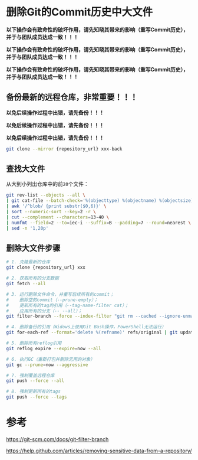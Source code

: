 # 删除Git的Commit历史中大文件

**以下操作会有致命性的破坏作用，请先知晓其带来的影响（重写Commit历史），并于与团队成员达成一致！！！**

**以下操作会有致命性的破坏作用，请先知晓其带来的影响（重写Commit历史），并于与团队成员达成一致！！！**

**以下操作会有致命性的破坏作用，请先知晓其带来的影响（重写Commit历史），并于与团队成员达成一致！！！**

## 备份最新的远程仓库，非常重要！！！

**以免后续操作过程中出错，请先备份！！！**

**以免后续操作过程中出错，请先备份！！！**

**以免后续操作过程中出错，请先备份！！！**

```sh
git clone --mirror {repository_url} xxx-back
```

## 查找大文件

从大到小列出仓库中的前`20`个文件：
```sh
git rev-list --objects --all \
| git cat-file --batch-check='%(objecttype) %(objectname) %(objectsize) %(rest)' \
| awk '/^blob/ {print substr($0,6)}' \
| sort --numeric-sort --key=2 -r \
| cut --complement --characters=13-40 \
| numfmt --field=2 --to=iec-i --suffix=B --padding=7 --round=nearest \
| sed -n '1,20p'
```

## 删除大文件步骤

```sh
# 1. 克隆最新的仓库
git clone {repository_url} xxx

# 2. 获取所有的分支数据
git fetch --all

# 3. 运行删除文件命令，并重写后续所有的commit；
#    删除空的commit（--prune-empty）；
#    更新所有的tag的引用（--tag-name-filter cat）；
#    应用所有的分支（-- --all）；
git filter-branch --force --index-filter "git rm --cached --ignore-unmatch -r 'big-file-full-path.file'" --prune-empty --tag-name-filter cat -- --all

# 4. 删除备份的引用（Widows上使用Git Bash操作，PowerShell无法运行）
git for-each-ref --format='delete %(refname)' refs/original | git update-ref --stdin

# 5. 删除所有reflog引用
git reflog expire --expire=now --all

# 6. 执行GC（重新打包并删除无用的对象）
git gc --prune=now --aggressive

# 7. 强制覆盖远程仓库
git push --force --all

# 8. 强制更新所有的tags
git push --force --tags
```
# 参考
https://git-scm.com/docs/git-filter-branch

https://help.github.com/articles/removing-sensitive-data-from-a-repository/
